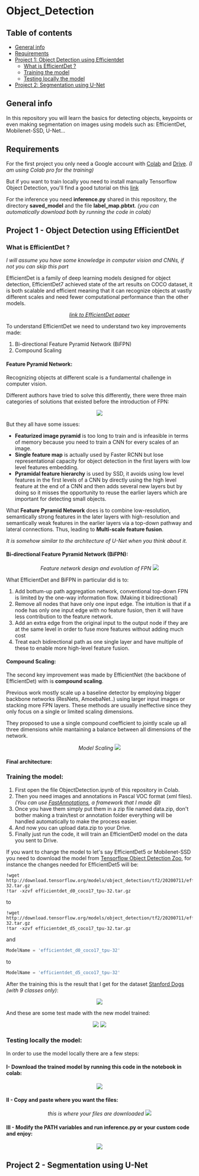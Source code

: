# Object_Detection

## Table of contents
* [General info](#general-info)
* [Requirements](#requirements)
* [Project 1: Object Detection using Efficientdet](#project-1---object-detection-using-efficientdet)
   * [What is EfficientDet ?](#what-is-efficientdet-)
   * [Training the model](#training-the-model)
   * [Testing locally the model](#testing-locally-the-model)
* [Project 2: Segmentation using U-Net](#project-2---segmentation-using-u-net)

## General info
In this repository you will learn the basics for detecting objects, keypoints or even making segmentation on images using models such as: EfficientDet, Mobilenet-SSD, U-Net...

## Requirements
For the first project you only need a Google account with <a href=https://colab.research.google.com/>Colab</a> and <a href=https://drive.google.com/drive/my-drive>Drive</a>. *(I am using Colab pro for the training)*

But if you want to train locally you need to install manually Tensorflow Object Detection, you'll find a good tutorial on this <a href=https://tensorflow-object-detection-api-tutorial.readthedocs.io/en/latest/install.html>link</a>

For the inference you need **inference.py** shared in this repository, the directory **saved_model** and the file **label_map.pbtxt**. *(you can automatically download both by running the code in colab)*

## Project 1 - Object Detection using EfficientDet

### What is EfficientDet ?

*I will assume you have some knowledge in computer vision and CNNs, if not you can skip this part*

EfficientDet is a family of deep learning models designed for object detection, EfficientDet7 achieved state of the art results on COCO dataset, it is both scalable and efficient meaning that it can recognize objects at vastly different scales and need fewer computational performance than the other models.

<p align="center"><a href=https://arxiv.org/pdf/1911.09070v7.pdf><i>link to EfficientDet paper</i></a>

To understand EfficientDet we need to understand two key improvements made:
1. Bi-directional Feature Pyramid Network (BiFPN)
2. Compound Scaling

#### Feature Pyramid Network:

Recognizing objects at different scale is a fundamental challenge in computer vision.

Different authors have tried to solve this differently, there were three main categories of solutions that existed before the introduction of FPN:

<p align="center">
<img src="https://user-images.githubusercontent.com/65224852/168466672-11fabea6-c628-4dd8-99c0-52b89fec237c.png">
</p>

But they all have some issues:

* **Featurized image pyramid** is too long to train and is infeasible in terms of memory because you need to train a CNN for every scales of an image.
* **Single feature map** is actually used by Faster RCNN but lose representational capacity for object detection in the first layers with low level features embedding.
* **Pyramidal feature hierarchy** is used by SSD, it avoids using low level features in the first levels of a CNN by directly using the high level feature at the end of a CNN and then adds several new layers but by doing so it misses the opportunity to reuse the earlier layers which are important for detecting small objects.

What **Feature Pyramid Network** does is to combine low-resolution, semantically strong features in the later layers with high-resolution and semantically weak features in the earlier layers via a top-down pathway and lateral connections. Thus, leading to **Multi-scale feature fusion**.

*It is somehow similar to the architecture of U-Net when you think about it.*

#### Bi-directional Feature Pyramid Network (BiFPN):

<p align="center"> <i> Feature network design and evolution of FPN </i>
<img src="https://user-images.githubusercontent.com/65224852/168467759-58196966-3795-4e5a-9dd4-5d9ea02f60ed.png">
</p>

What EfficientDet and BiFPN in particular did is to:

1. Add bottum-up path aggregation network, conventional top-down FPN is limited by the one-way information flow. (Making it bidirectional)
2. Remove all nodes that have only one input edge. The intuition is that if a node has only one input edge with no feature fusion, then it will have less contribution to the feature network.
3. Add an extra edge from the original input to the output node if they are at the same level in order to fuse more features without adding much cost
4. Treat each bidirectional path as one single layer and have multiple of these to enable more high-level feature fusion.

#### Compound Scaling:

The second key improvement was made by EfficientNet (the backbone of EfficientDet) with is **compound scaling**.

Previous work mostly scale up a baseline detector by employing bigger backbone networks (ResNets, AmoebaNet..) using larger input images or stacking more FPN layers. These methods are usually ineffective since they only focus on a single or limited scaling dimensions.

They proposed to use a single compound coefficient to jointly scale up all three dimensions while mantaining a balance between all dimensions of the network.

<p align="center"> <i> Model Scaling </i>
<img src="https://user-images.githubusercontent.com/65224852/168483264-b0b7c6d8-f2df-4355-b7dc-7dc26897112c.png">
</p>

#### Final architecture:

### Training the model:

1. First open the file ObjectDetection.ipynb of this repository in Colab.
2. Then you need images and annotations in Pascal VOC format (xml files). *(You can use <a href=https://github.com/Serenalyw/FastAnnotation>FastAnnotations</a>, a framework that I made :smile:)*
3. Once you have them simply put them in a zip file named data.zip, don't bother making a train/test or annotation folder everything will be handled automatically to make the process easier.
4. And now you can upload data.zip to your Drive.
5. Finally just run the code, it will train an EfficientDet0 model on the data you sent to Drive.

If you want to change the model to let's say EfficientDet5 or Mobilenet-SSD you need to download the model from <a href=https://github.com/tensorflow/models/blob/master/research/object_detection/g3doc/tf2_detection_zoo.md>Tensorflow Object Detection Zoo</a>, for instance the changes needed for EfficientDet5 will be:

```
!wget http://download.tensorflow.org/models/object_detection/tf2/20200711/efficientdet_d0_coco17_tpu-32.tar.gz
!tar -xzvf efficientdet_d0_coco17_tpu-32.tar.gz
```

to

```
!wget http://download.tensorflow.org/models/object_detection/tf2/20200711/efficientdet_d5_coco17_tpu-32.tar.gz
!tar -xzvf efficientdet_d5_coco17_tpu-32.tar.gz
```

and

``` python
ModelName = 'efficientdet_d0_coco17_tpu-32'
```

to

``` python
ModelName = 'efficientdet_d5_coco17_tpu-32'
```

After the training this is the result that I get for the dataset <a href='https://www.kaggle.com/datasets/jessicali9530/stanford-dogs-dataset'>Stanford Dogs</a> *(with 9 classes only)*:

<p align="center">
<img src="https://user-images.githubusercontent.com/65224852/168272854-8bf7bef0-d01c-4ad6-a4af-ce6115954451.PNG">
</p>

And these are some test made with the new model trained:

<p align="center">
<img src="https://user-images.githubusercontent.com/65224852/168273236-32152f5e-cbaa-438b-ae8b-32c033e7f269.PNG">
<img src="https://user-images.githubusercontent.com/65224852/168273292-b2063602-d790-492a-9493-1889c1e412e5.png">
</p>

### Testing locally the model:

In order to use the model locally there are a few steps:

#### I- Download the trained model by running this code in the notebook in colab:

<p align="center">
<img src="https://user-images.githubusercontent.com/65224852/168441258-50c0e90a-cefb-4d54-94ba-9248d61d4b47.PNG">
</p>

#### II - Copy and paste where you want the files:

<p align="center"> <i>this is where your files are downloaded</i>
<img src="https://user-images.githubusercontent.com/65224852/168441338-e755f771-4e68-49e6-ab82-2695a093de69.PNG">
</p>


#### III - Modify the PATH variables and run inference.py or your custom code and enjoy:

<p align="center">
<img src="https://user-images.githubusercontent.com/65224852/168441339-06cdfebf-aa49-4af0-a04a-fe126e1b33bb.png">
</p>

## Project 2 - Segmentation using U-Net

